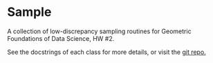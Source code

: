 # Sample

A collection of low-discrepancy sampling routines for Geometric Foundations of Data Science, HW #2.

See the docstrings of each class for more details, or visit the [git repo.](github.com/thetianshuhuang/sample)
